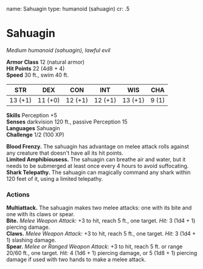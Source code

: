 name: Sahuagin
type: humanoid (sahuagin)
cr: .5

# Sahuagin 
_Medium humanoid (sahuagin), lawful evil_

**Armor Class** 12 (natural armor)    
**Hit Points** 22 (4d8 + 4)    
**Speed** 30 ft., swim 40 ft. 

| STR     | DEX     | CON     | INT     | WIS     | CHA     |
|---------|---------|---------|---------|---------|---------|
| 13 (+1) | 11 (+0) | 12 (+1) | 12 (+1) | 13 (+1) | 9 (1)  |

**Skills** Perception +5    
**Senses** darkvision 120 ft., passive Perception 15    
**Languages** Sahuagin    
**Challenge** 1/2 (100 XP) 

**Blood Frenzy.** The sahuagin has advantage on melee attack rolls against any creature that doesn't have all its hit points.    
**Limited Amphibiousess.** The sahuagin can breathe air and water, but it needs to be submerged at least once every 4 hours to avoid suffocating.    
**Shark Telepathy.** The sahuagin can magically command any shark within 120 feet of it, using a limited telepathy. 

### Actions 
**Multiattack.** The sahuagin makes two melee attacks: one with its bite and one with its claws or spear.    
**Bite.** _Melee Weapon Attack:_ +3 to hit, reach 5 ft., one target. _Hit:_ 3 (1d4 + 1) piercing damage.    
**Claws.** _Melee Weapon Attack:_ +3 to hit, reach 5 ft., one target. _Hit:_ 3 (1d4 + 1) slashing damage.    
**Spear.** _Melee or _Ranged Weapon Attack:__ +3 to hit, reach 5 ft. or range 20/60 ft., one target. _Hit:_ 4 (1d6 + 1) piercing damage, or 5 (1d8 + 1) piercing damage if used with two hands to make a melee attack.